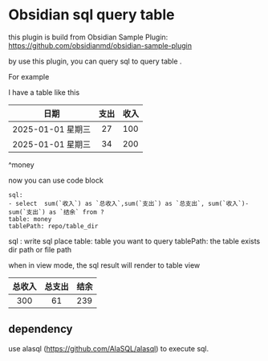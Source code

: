 # Obsidian sql query table

this plugin is build from Obsidian Sample Plugin: https://github.com/obsidianmd/obsidian-sample-plugin

by use this plugin, you can query sql to query table . 

For example

I have a table like this

|       日期        | 支出 | 收入 |
|:-----------------:|:----:| ---- |
| 2025-01-01 星期三 |  27  | 100  |
| 2025-01-01 星期三 |  34  | 200  | 
^money


now you can use code block 

```table-sql
sql: 
- select  sum(`收入`) as `总收入`,sum(`支出`) as `总支出`, sum(`收入`)- sum(`支出`) as `结余` from ?
table: money
tablePath: repo/table_dir
```

sql : write sql place
table: table you want to query
tablePath: the table exists dir path or file path


when in view mode, the sql result will render to table view

| 总收入 | 总支出 | 结余 |
|:---:|:---:|----|
| 300 | 61  | 239 |


## dependency

use alasql (https://github.com/AlaSQL/alasql) to execute sql.

